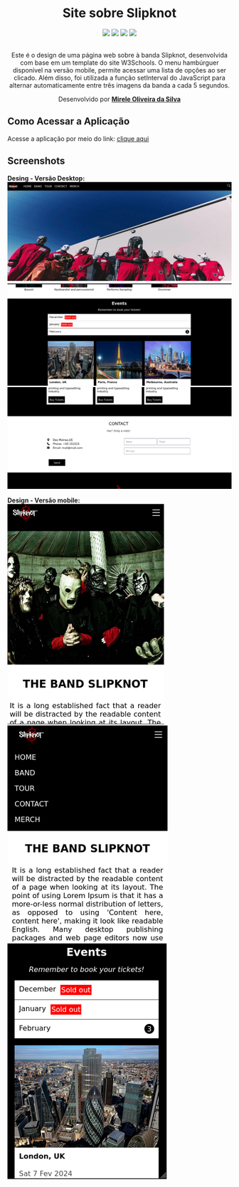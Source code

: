 <div align="center">
  <h1>Site sobre Slipknot</h1>
    <img src="http://img.shields.io/static/v1?label=JavaScript&message=ESC6&color=red&style=for-the-badge&logo=JavaScript"/>
    <img src="http://img.shields.io/static/v1?label=CSS3&message=3&color=red&style=for-the-badge&logo=CSS3"/>
    <img src="http://img.shields.io/static/v1?label=HTML5&message=5&color=red&style=for-the-badge&logo=HTML5"/>
    <img src="http://img.shields.io/static/v1?label=LICENSE-MIT&message=License&color=red&style=for-the-badge&logo=LICENSE-MIT"/> 
    <br>
    <br>
<p>Este  é o design de uma página web sobre à banda Slipknot, desenvolvida com base em um template do site W3Schools. O menu hambúrguer disponível na versão mobile, permite acessar uma lista de opções ao ser clicado. Além disso, foi utilizada a função setInterval do JavaScript para alternar automaticamente entre três imagens da banda a cada 5 segundos.</p>

  <p>Desenvolvido por <a target="_blank" rel="external" href="https://github.com/MegMinnie/"><strong>Mirele Oliveira da Silva</strong></a><p>
 </p></p>
 </div>

<div align="left">
  
  ## Como Acessar a Aplicação
<p>Acesse a aplicação por meio do link: <a href="https://megminnie.github.io/Site-Slipknot/
"_blank">clique aqui</a></p>

## Screenshots
**Desing - Versão Desktop:**
![tela 1](assets/fotos/tela1-desktop.png)
![tela 2 ](assets/fotos/tela2-desktop.png)
![tela 3 ](assets/fotos/tela3-desktop.png)

**Design - Versão mobile:**
<br>
![tela 1](assets/fotos/tela1-mobile.png)
![tela 2 ](assets/fotos/tela2-mobile.png)
![tela 3 ](assets/fotos/tela3-mobile.png)


</div>
